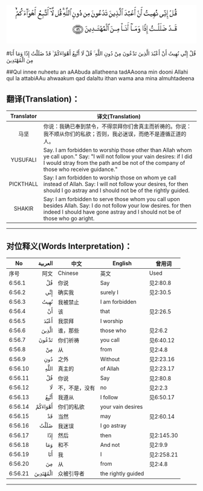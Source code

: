 ![006:056](images/006_056.gif)

#قُلْ إِنِّي نُهِيتُ أَنْ أَعْبُدَ الَّذِينَ تَدْعُونَ مِنْ دُونِ اللَّهِ ۚ قُلْ لَا أَتَّبِعُ أَهْوَاءَكُمْ ۙ قَدْ ضَلَلْتُ إِذًا وَمَا أَنَا مِنَ الْمُهْتَدِينَ 

##Qul innee nuheetu an aAAbuda allatheena tadAAoona min dooni Allahi qul la attabiAAu ahwaakum qad dalaltu ithan wama ana mina almuhtadeena 

## 翻译(Translation)：

| Translator | 译文(Translation)                                            |
| :--------: | ------------------------------------------------------------ |
|    马坚    | 你说：我确已奉到禁令，不得崇拜你们舍真主而祈祷的。你说：我不顺从你们的私欲；否则，我必迷误，而绝不是遵循正道的人。 |
|  YUSUFALI  | Say. I am forbidden to worship those other than Allah whom ye call upon." Say: "I will not follow your vain desires: if I did I would stray from the path and be not of the company of those who receive guidance." |
| PICKTHALL  | Say: I am forbidden to worship those on whom ye call instead of Allah. Say: I will not follow your desires, for then should I go astray and I should not be of the rightly guided. |
|   SHAKIR   | Say: I am forbidden to serve those whom you call upon besides Allah. Say: I do not follow your low desires. for then indeed I should have gone astray and I should not be of those who go aright. |

---

## 对位释义(Words Interpretation)：

| No   | العربية | 中文    | English | 曾用词 |
| ---- | ------: | ------- | ------- | ------ |
| 序号 |    阿文 | Chinese | 英文    | Used   |
| 6:56.1  | قُلْ       | 你说           | Say                | 见2:80.8   |
| 6:56.2  | إِنِّي      | 确实我         | surely I           | 见2:30.5   |
| 6:56.3  | نُهِيتُ     | 我被禁止       | I am forbidden     |            |
| 6:56.4  | أَنْ       | 该             | that               | 见2:26.5   |
| 6:56.5  | أَعْبُدَ     | 我崇拜         | I worship          |            |
| 6:56.6  | الَّذِينَ    | 谁，那些       | those who          | 见2:6.2    |
| 6:56.7  | تَدْعُونَ    | 你们祈祷       | you call           | 见6:40.12  |
| 6:56.8  | مِنْ       | 从             | from               | 见2:4.8    |
| 6:56.9  | دُونِ      | 之外           | Without            | 见2:23.16  |
| 6:56.10 | اللَّهِ     | 真主的         | of Allah           | 见2:23.17  |
| 6:56.11 | قُلْ       | 你说           | Say                | 见2:80.8   |
| 6:56.12 | لَا       | 不，不是，没有 | no                 | 见2:2.3    |
| 6:56.13 | أَتَّبِعُ     | 我遵从         | I follow           | 见6:50.17  |
| 6:56.14 | أَهْوَاءَكُمْ  | 你们的私欲     | your vain desires  |            |
| 6:56.15 | قَدْ       | 当然           | may                | 见2:60.14  |
| 6:56.16 | ضَلَلْتُ     | 我迷误         | I go astray        |            |
| 6:56.17 | إِذًا      | 然后           | then               | 见2:145.30 |
| 6:56.18 | وَمَا      | 和不           | And not            | 见2:9.9    |
| 6:56.19 | أَنَا      | 我             | I                  | 见2:258.21 |
| 6:56.20 | مِنَ       | 从             | from               | 见2:4.8    |
| 6:56.21 | الْمُهْتَدِينَ | 众被引导者     | the rightly guided |            |

---
